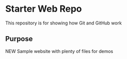 # Starter Web Repo

This repository is for showing how Git and GitHub work

## Purpose

 NEW Sample website with plenty of files for demos
